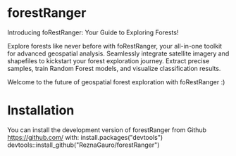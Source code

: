 # forestRanger

Introducing foRestRanger: Your Guide to Exploring Forests!

Explore forests like never before with foRestRanger, your all-in-one toolkit for advanced geospatial analysis. Seamlessly integrate satellite imagery and shapefiles to kickstart your forest exploration journey. Extract precise samples, train Random Forest models, and visualize classification results.

Welcome to the future of geospatial forest exploration with foRestRanger :)

# Installation

You can install the development version of forestRanger from Github <https://github.com/> with:
install.packages("devtools")
devtools::install_github("ReznaGauro/forestRanger")

